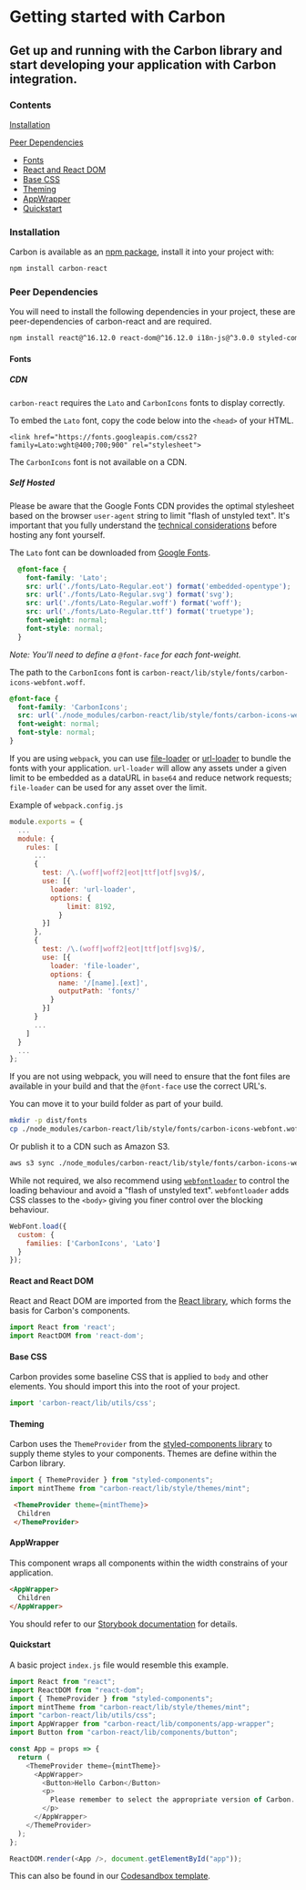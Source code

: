 # Getting started with Carbon
## Get up and running with the Carbon library and start developing your application with Carbon integration.

### Contents
[Installation](#installation)

[Peer Dependencies](#peer-dependencies)
* [Fonts](#fonts)
* [React and React DOM](#react-and-react-dom)
* [Base CSS](#base-css)
* [Theming](#theming)
* [AppWrapper](#appwrapper)
* [Quickstart](#quickstart)

### Installation
Carbon is available as an [npm package](https://www.npmjs.com/package/carbon-react), install it into your project with:

```js
npm install carbon-react
```

### Peer Dependencies
You will need to install the following dependencies in your project, these are peer-dependencies of carbon-react and are required.

```sh
npm install react@^16.12.0 react-dom@^16.12.0 i18n-js@^3.0.0 styled-components@^4.4.1
```

#### Fonts
##### CDN
`carbon-react` requires the `Lato` and `CarbonIcons` fonts to display correctly.

To embed the `Lato` font, copy the code below into the `<head>` of your HTML.
```
<link href="https://fonts.googleapis.com/css2?family=Lato:wght@400;700;900" rel="stylesheet">
``` 
The `CarbonIcons` font is not available on a CDN.

##### Self Hosted
Please be aware that the Google Fonts CDN provides the optimal stylesheet based on the browser `user-agent` string to limit "flash of unstyled text". It's important that you fully understand the [technical considerations](https://developers.google.com/fonts/docs/technical_considerations) before hosting any font yourself.

The `Lato` font can be downloaded from [Google Fonts](https://fonts.google.com/specimen/Lato).

```css
  @font-face {
    font-family: 'Lato';
    src: url('./fonts/Lato-Regular.eot') format('embedded-opentype');
    src: url('./fonts/Lato-Regular.svg') format('svg');
    src: url('./fonts/Lato-Regular.woff') format('woff');
    src: url('./fonts/Lato-Regular.ttf') format('truetype');
    font-weight: normal;
    font-style: normal;
  }
```
_Note: You'll need to define a `@font-face` for each font-weight._

The path to the `CarbonIcons` font is `carbon-react/lib/style/fonts/carbon-icons-webfont.woff`.
```css
@font-face {
  font-family: 'CarbonIcons';
  src: url('./node_modules/carbon-react/lib/style/fonts/carbon-icons-webfont.woff') format("woff");
  font-weight: normal;
  font-style: normal;
}
```

If you are using `webpack`, you can use [file-loader](https://webpack.js.org/loaders/file-loader/) or [url-loader](https://webpack.js.org/loaders/url-loader/) to bundle the fonts with your application.
`url-loader` will allow any assets under a given limit to be embedded as a dataURL in `base64` and reduce network requests; `file-loader` can be used for any asset over the limit.

Example of `webpack.config.js`
```js
module.exports = {
  ...
  module: {
    rules: [
      ...
      {
        test: /\.(woff|woff2|eot|ttf|otf|svg)$/,
        use: [{
          loader: 'url-loader',
          options: {
              limit: 8192,
            }
        }]
      },
      {
        test: /\.(woff|woff2|eot|ttf|otf|svg)$/,
        use: [{
          loader: 'file-loader',
          options: {
            name: '/[name].[ext]',
            outputPath: 'fonts/'
          }
        }]
      }
      ...
    ]
  }
  ...
};
```

If you are not using webpack, you will need to ensure that the font files are available in your build and that the `@font-face` use the correct URL's.

You can move it to your build folder as part of your build.
```sh
mkdir -p dist/fonts
cp ./node_modules/carbon-react/lib/style/fonts/carbon-icons-webfont.woff ./dist/fonts/
```
Or publish it to a CDN such as Amazon S3.
```sh
aws s3 sync ./node_modules/carbon-react/lib/style/fonts/carbon-icons-webfont.woff s3://example.com/fonts/
```

While not required, we also recommend using [`webfontloader`](https://github.com/typekit/webfontloader#custom) to control the loading behaviour and avoid a "flash of unstyled text". `webfontloader` adds CSS classes to the `<body>` giving you finer control over the blocking behaviour.

```js
WebFont.load({
  custom: {
    families: ['CarbonIcons', 'Lato']
  }
});
```

#### React and React DOM
React and React DOM are imported from the [React library](https://reactjs.org/), which forms the basis for Carbon's components.
```js
import React from 'react';
import ReactDOM from 'react-dom';
```
#### Base CSS
Carbon provides some baseline CSS that is applied to `body` and other elements. You should import this into the root of your project.
```js
import 'carbon-react/lib/utils/css';	
```
#### Theming
Carbon uses the `ThemeProvider` from the [styled-components library](https://styled-components.com/docs/advanced#theming) to supply theme styles to your components. Themes are define within the Carbon library.
```js
import { ThemeProvider } from "styled-components";
import mintTheme from "carbon-react/lib/style/themes/mint";
```

```html
 <ThemeProvider theme={mintTheme}>
  Children
 </ThemeProvider>
```
#### AppWrapper
This component wraps all components within the width constrains of your application.
```html
<AppWrapper>
  Children
</AppWrapper>
```
You should refer to our [Storybook documentation](https://carbon.sage.com/?path=/docs/app-wrapper--default) for details.

#### Quickstart
A basic project `index.js` file would resemble this example. 
```js
import React from "react";
import ReactDOM from "react-dom";
import { ThemeProvider } from "styled-components";
import mintTheme from "carbon-react/lib/style/themes/mint";
import "carbon-react/lib/utils/css";
import AppWrapper from "carbon-react/lib/components/app-wrapper";
import Button from "carbon-react/lib/components/button";

const App = props => {
  return (
    <ThemeProvider theme={mintTheme}>
      <AppWrapper>
        <Button>Hello Carbon</Button>
        <p>
          Please remember to select the appropriate version of Carbon.
        </p>
      </AppWrapper>
    </ThemeProvider>
  );
};

ReactDOM.render(<App />, document.getElementById("app"));
```
This can also be found in our [Codesandbox template](https://codesandbox.io/embed/carbon-quickstart-xi5jc).
